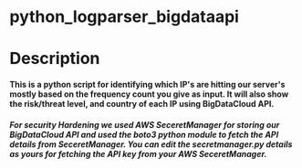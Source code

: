 # python_logparser_bigdataapi

# Description

#### This is a python script for identifying which IP's are hitting our server's mostly based on the frequency count you give as input. It will also show the risk/threat level, and country of each IP using BigDataCloud API.

##### For security Hardening we used AWS SeceretManager for storing our BigDataCloud API and used the boto3 python module to fetch the API details from  SeceretManager. You can edit the secretmanager.py details as yours for fetching the API key from your AWS SeceretManager.
